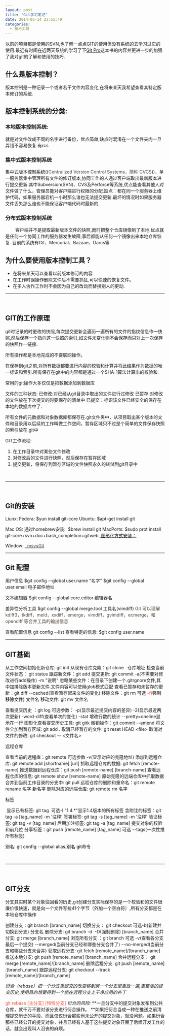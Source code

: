 ```yaml
---
layout: post
title: "Git学习笔记"
date: 2014-05-14 23:51:49
categories:
  - 技术工具
---
```


以前的项目都是使用的SVN,也了解一点点GIT的使用但没有系统的去学习过它的使用.最近有时间在近两天系统的学习了下[Git Pro](http://git-scm.com/book/zh)这本书的内容并更进一步的加强了我对git的了解和使用的技巧.

## 什么是版本控制？

版本控制是一种记录一个或者若干文件内容变化,在将来某天我希望查看其特定版本修订的系统.

<!--more-->

## 版本控制系统的分类:

### 本地版本控制系统:

就是对文件改成不同的名字进行备份，优点简单,缺点时混淆在一个文件夹内一旦弄错不容易恢复.有rcs

### 集中式版本控制系统

集中式版本控制系统((<span style="color: #4e443c;">Centralized Version Control Systems，简称 CVCS</span>))，单一服务器集中管理所有文件的修订版本,协同工作的人通过客户端取出最新版本进行提交更新.其中Subversion(SVN)、CVS及Perforce等系统,优点能查看其他人对文件做了什么，管理员能对客户端进行权限的分配.缺点：都在同一个服务器上维护代码，如果服务器宕机一小时那么谁也无法提交更新.最坏的情况时如果服务器文件丢失那么谁也不能保证客户端代码时最新的.

### 分布式版本控制系统

        客户端并不是提取最新版本文件的快照,而时把整个仓库镜像到了本地.优点就是任何一个协同工作的服务器发生故障,事后都能从任何一个镜像出来本地仓库恢复.
目前的系统有Git、Mercurial、Bazaae、Darcs等

## 为什么要使用版本控制工具？

*   在将来某天可以查看以前版本修订的内容
*   在工作时误操作删除文件后不需要抓狂,可以快速的恢复文件。
*   在多人协作工作时不会因为自己的改动而替换别人的更动.

* * *

&nbsp;

## **GIT的工作原理**

git时记录的时更改的快照,每次提交更新会遍历一遍所有的文件的指纹信息作一快照,然后保存一个指向这一快照的索引,如文件未变化则不会保存而只对上一次保存的快照作一链接.

所有操作都是本地完成的不要联网操作。

在保存到git之前,对所有数据都要进行内容的校验和计算并将此结果作为数据的唯一标识和索引.所有保存在git中的内容都是通过一个SHA-1算法计算出的校验和.

常用的git操作大多仅仅是把数据添加到数据库

文件的三种状态:
已修改:对已经从git目录中取出的文件进行过修改
已暂存:对修改的文件放在下次提交的时要保存的清单中
已提交：标识该文件已经安全的保存在本地的数据库中了.

所有文件的元数据和对象数据库都保存在.git文件夹中，从项目取出某个版本的文件和目录用以后续的工作叫做工作空间，暂存区域只不过是个简单的文件保存快照的索引放在.git中

GIT工作流程:

1.  在工作目录中对某些文件修改
2.  对修改后的文件进行快照，然后保存在暂存区域
3.  提交更新，将保存到暂存区域的文件快照永久的转储到git目录中
&nbsp;

&nbsp;

* * *

&nbsp;

## Git的安装

Liunx:
Fedora: $yun install git-core
Ubuntu: $apt-get install git

Mac OS:
通过homebrew安装:  $brew install git
MacPorts: $sudo prot install git-core+svn+doc+bash_completion+gitweb
[ 图形化方式安装：](http://sourceforge.net/projects/git-osx-installer)

Window:
[  <span style="color: #4e443c;">msysGit</span>](http://msysgit.github.com/)

* * *

## Git 配置

用户信息
$git config --global user.name "名字"
$git config --global user.email 电子邮件地址

文本编辑器
$git config --global core.editor 编辑器名

差异性分析工具
$git config --global merge.tool 工具名(vimdiff)
<span style="color: #4e443c;">Git 可以理解 kdiff3，tkdiff，meld，xxdiff，emerge，vimdiff，gvimdiff，ecmerge，和 opendiff 等合并工具的输出信息</span>

查看配置信息
git config --list
查看特定的信息:
$git config user.name

* * *

## GIT基础

从工作空间初始化新仓库: git init
从现有仓库克隆：git clone   仓库地址
检查当前文件状态： git status
跟踪新文件：git add
提交更新: git commit -a(不需要对修改进行add操作) -m "说明"
忽略某些文件：在目录下创建一个.gitrgnore文件,其中加排除版本更新文件.文件内容可以使用glob模式匹配
查看已暂存和未暂存的更新：git diff --cached(查看暂存起来文件的变化)
移除文件：git rm 可选 <span style="color: #f14e32;">-f(<span style="color: #000000;">强制移除文件) 文件名
</span></span>移动文件: git mv 文件名

查看提交历史 ：git log
可选参数：
-p(显示最近提交内容的差异)
-2(显示最近两次更新)
-word-diff(查看单次的变化)
-stat 增改行数的统计
--pretty=oneline显示在一行
图形化查看提交历史工具: git gitk
撤销操作：git commit --amend
将文件全加到暂存区域: git add .
取消已经暂存的文件: git reset HEAD &lt;file&gt;
取消对文件的修改: git checkout -- &lt;文件名&gt;

远程仓库

查看当前的远程库：git remote 可选参数 -v(显示对应的克隆地址)
添加到远程仓库: git remote add [shortname] [url]
抓取远程仓库的数据: git fetch [remote-name]
推送数据到远程仓库：git push [remote-name] [branch-name]
查看远程仓库的信息: git remote show [remote-name]
原始克隆的远端仓库中抓取数据合并到当前工作目录的分支中: git pull
远程仓库的删除和重命名：git remote rename 名字 新名字
删除对应的远端仓库: git remote rm 名字

标签

 显示已有标签: git tag  可选-l "1.4.*"显示1.4版本的所有标签
含附注的标签：git tag -a [tag_name] -m '注释'
签署标签: git tag -s [tag_name] -m '注释'
验证标签: git tag -v [tag_name]
后期加注标签: git tag -a [tag_name] 提交对象的校验和前几位
分享标签：git push [remote_name] [tag_name] 可选 --tags(一次性推所有标签)

别名: <span style="color: #f14e32;"><span style="color: #000000;">git config --global alias.别名 git命令</span></span>

&nbsp;

* * *

&nbsp;

## GIT分支

分支其实时某个对象往回看的历史,git创建分支实际保存的是一个校验和的文件很廉价很快速，就是向一个文件写拉41个字节（外加一个空白符）,所有分支都是在本地仓库中操作

创建分支：git branch [branch_name]
切换分支： git checkout 可选-b(新建并切换到分支) 分支名
删除分支: git branch -d  -D(强制删除) [branch_name]
合并分支: git merge [branch_name]
浏览所有分支 ：git branch 可选 -v(查看各分支最后一个提交) --merged(当前分支已经和哪些分支合并了) --no-merged(当前分支和哪些分支未合并)
获取远程分支: git fetch [remote_name]/[branch_name]
推送本地分支: git push [remote_name] [branch_name]
合并远程分支： git merge [remote_name]/[branch_name]
删除远程分支: git push [remote_name] :[branch_name]
跟踪远程分支: git checkout --track [remote_name]/[branch_name]

_衍合（rebase）把一个分支里提交的改变移到另一个分支里重放一遍,更整洁的提交历史,使用目的想要得到一个能在远程分支上干净应用的补丁_

<span style="color: #f14e32;">git rebase [主分支] [特性分支]
</span>_衍合的风险:_
**一旦分支中的提交对象发布到公共仓库，就千万不要对该分支进行衍合操作。
**如果把衍合当成一种在推送之前清理提交历史的手段，而且仅仅衍合那些尚未公开的提交对象，就没问题。如果衍合那些已经公开的提交对象，并且已经有人基于这些提交对象开展了后续开发工作的话，就会出现叫人沮丧的麻烦。
